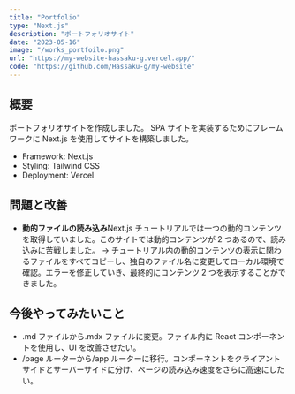 ```yaml
---
title: "Portfolio"
type: "Next.js"
description: "ポートフォリオサイト"
date: "2023-05-16"
image: "/works_portfoilo.png"
url: "https://my-website-hassaku-g.vercel.app/"
code: "https://github.com/Hassaku-g/my-website"
---
```


## 概要

ポートフォリオサイトを作成しました。
SPA サイトを実装するためにフレームワークに Next.js を使用してサイトを構築しました。

- Framework: Next.js
- Styling: Tailwind CSS
- Deployment: Vercel

## 問題と改善

- **動的ファイルの読み込み**Next.js チュートリアルでは一つの動的コンテンツを取得していました。このサイトでは動的コンテンツが 2 つあるので、読み込みに苦戦しました。
  → チュートリアル内の動的コンテンツの表示に関わるファイルをすべてコピーし、独自のファイル名に変更してローカル環境で確認。エラーを修正していき、最終的にコンテンツ 2 つを表示することができました。

## 今後やってみたいこと

- .md ファイルから.mdx ファイルに変更。ファイル内に React コンポーネントを使用し、UI を改善させたい。
- /page ルーターから/app ルーターに移行。コンポーネントをクライアントサイドとサーバーサイドに分け、ページの読み込み速度をさらに高速にしたい。
